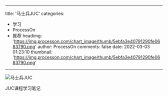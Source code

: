 
---
title: '马士兵JUC'
categories: 
 - 学习
 - ProcessOn
 - 推荐
headimg: 'https://img.processon.com/chart_image/thumb/5ebfa3e40791290fe0683790.png'
author: ProcessOn
comments: false
date: 2022-03-03 01:23:10
thumbnail: 'https://img.processon.com/chart_image/thumb/5ebfa3e40791290fe0683790.png'
---

<div>   
<img class="thumb" alt="马士兵JUC" src="https://img.processon.com/chart_image/thumb/5ebfa3e40791290fe0683790.png" referrerpolicy="no-referrer">
<p>JUC课程学习笔记</p>  
</div>
            